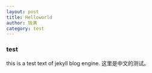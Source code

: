 ```yaml
---
layout: post
title: Helloworld
author: 钱满
category: test
---
```

### test
this is a test text of jekyll blog engine.
这里是中文的测试。